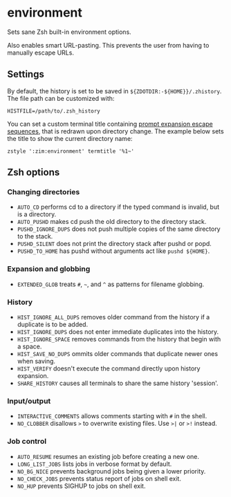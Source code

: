 environment
===========

Sets sane Zsh built-in environment options.

Also enables smart URL-pasting. This prevents the user from having to manually escape URLs.

Settings
--------

By default, the history is set to be saved in `${ZDOTDIR:-${HOME}}/.zhistory`.
The file path can be customized with:

    HISTFILE=/path/to/.zsh_history

You can set a custom terminal title containing [prompt expansion escape sequences],
that is redrawn upon directory change. The example below sets the title to show
the current directory name:

    zstyle ':zim:environment' termtitle '%1~'

Zsh options
-----------

### Changing directories

  * `AUTO_CD` performs cd to a directory if the typed command is invalid, but is a directory.
  * `AUTO_PUSHD` makes cd push the old directory to the directory stack.
  * `PUSHD_IGNORE_DUPS` does not push multiple copies of the same directory to the stack.
  * `PUSHD_SILENT` does not print the directory stack after pushd or popd.
  * `PUSHD_TO_HOME` has pushd without arguments act like `pushd ${HOME}`.

### Expansion and globbing

  * `EXTENDED_GLOB` treats `#`, `~`, and `^` as patterns for filename globbing.

### History

  * `HIST_IGNORE_ALL_DUPS` removes older command from the history if a duplicate is to be added.
  * `HIST_IGNORE_DUPS` does not enter immediate duplicates into the history.
  * `HIST_IGNORE_SPACE` removes commands from the history that begin with a space.
  * `HIST_SAVE_NO_DUPS` ommits older commands that duplicate newer ones when saving.
  * `HIST_VERIFY` doesn't execute the command directly upon history expansion.
  * `SHARE_HISTORY` causes all terminals to share the same history 'session'.

### Input/output

  * `INTERACTIVE_COMMENTS` allows comments starting with `#` in the shell.
  * `NO_CLOBBER` disallows `>` to overwrite existing files. Use `>|` or `>!` instead.

### Job control

  * `AUTO_RESUME` resumes an existing job before creating a new one.
  * `LONG_LIST_JOBS` lists jobs in verbose format by default.
  * `NO_BG_NICE` prevents background jobs being given a lower priority.
  * `NO_CHECK_JOBS` prevents status report of jobs on shell exit.
  * `NO_HUP` prevents SIGHUP to jobs on shell exit.

[prompt expansion escape sequences]: http://zsh.sourceforge.net/Doc/Release/Prompt-Expansion.html#Simple-Prompt-Escapes
